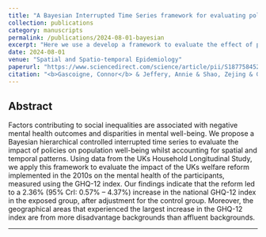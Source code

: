 ```yaml
---
title: "A Bayesian Interrupted Time Series framework for evaluating policy change on mental well-being: An application to England’s welfare reform"
collection: publications
category: manuscripts
permalink: /publications/2024-08-01-bayesian
excerpt: "Here we use a develop a framework to evaluate the effect of policy on mental health."
date: 2024-08-01
venue: "Spatial and Spatio-temporal Epidemiology"
paperurl: "https://www.sciencedirect.com/science/article/pii/S1877584524000297"
citation: "<b>Gascoigne, Connor</b> & Jeffery, Annie & Shao, Zejing & Geneletti, Sara & Kirkbride, James B & Baio, Gianluca & Blangiardo, Marta. (2024). &quot;A Bayesian Interrupted Time Series framework for evaluating policy change on mental well-being: An application to England’s welfare reform.&quot; <i>Spatial and Spatio-temporal Epidemiology</i>. 100662."
---
```


## Abstract

Factors contributing to social inequalities are associated with negative mental health outcomes and disparities in mental well-being. We propose a Bayesian hierarchical controlled interrupted time series to evaluate the impact of policies on population well-being whilst accounting for spatial and temporal patterns. Using data from the UKs Household Longitudinal Study, we apply this framework to evaluate the impact of the UKs welfare reform implemented in the 2010s on the mental health of the participants, measured using the GHQ-12 index. Our findings indicate that the reform led to a 2.36% (95% CrI: 0.57% – 4.37%) increase in the national GHQ-12 index in the exposed group, after adjustment for the control group. Moreover, the geographical areas that experienced the largest increase in the GHQ-12 index are from more disadvantage backgrounds than affluent backgrounds.

***
